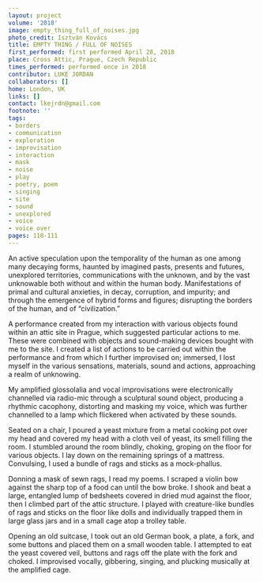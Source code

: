 ```yaml
---
layout: project
volume: '2018'
image: empty_thing_full_of_noises.jpg
photo_credit: Isztván Kovács
title: EMPTY THING / FULL OF NOISES
first_performed: first performed April 28, 2018
place: Cross Attic, Prague, Czech Republic
times_performed: performed once in 2018
contributor: LUKE JORDAN
collaborators: []
home: London, UK
links: []
contact: lkejrdn@gmail.com
footnote: ''
tags:
- borders
- communication
- exploration
- improvisation
- interaction
- mask
- noise
- play
- poetry, poem
- singing
- site
- sound
- unexplored
- voice
- voice over
pages: 110-111
---
```



An active speculation upon the temporality of the human as one among many decaying forms, haunted by imagined pasts, presents and futures, unexplored territories, communications with the unknown, and by the vast unknowable both without and within the human body. Manifestations of primal and cultural anxieties, in decay, corruption, and impurity; and through the emergence of hybrid forms and figures; disrupting the borders of the human, and of “civilization.”

A performance created from my interaction with various objects found within an attic site in Prague, which suggested particular actions to me. These were combined with objects and sound-making devices bought with me to the site. I created a list of actions to be carried out within the performance and from which I further improvised on; immersed, I lost myself in the various sensations, materials, sound and actions, approaching a realm of unknowing.

My amplified glossolalia and vocal improvisations were electronically channelled via radio-mic through a sculptural sound object, producing a rhythmic cacophony, distorting and masking my voice, which was further channelled to a lamp which flickered when activated by these sounds.

Seated on a chair, I poured a yeast mixture from a metal cooking pot over my head and covered my head with a cloth veil of yeast, its smell filling the room. I stumbled around the room blindly, choking, groping on the floor for various objects. I lay down on the remaining springs of a mattress. Convulsing, I used a bundle of rags and sticks as a mock-phallus.

Donning a mask of sewn rags, I read my poems. I scraped a violin bow against the sharp top of a food can until the bow broke. I shook and beat a large, entangled lump of bedsheets covered in dried mud against the floor, then I climbed part of the attic structure. I played with creature-like bundles of rags and sticks on the floor like dolls and individually trapped them in large glass jars and in a small cage atop a trolley table.

Opening an old suitcase, I took out an old German book, a plate, a fork, and some buttons and placed them on a small wooden table. I attempted to eat the yeast covered veil, buttons and rags off the plate with the fork and choked. I improvised vocally, gibbering, singing, and plucking musically at the amplified cage.
